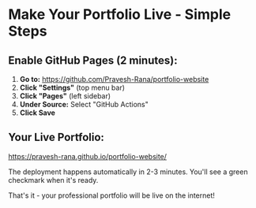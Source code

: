 # Make Your Portfolio Live - Simple Steps

## Enable GitHub Pages (2 minutes):

1. **Go to:** https://github.com/Pravesh-Rana/portfolio-website
2. **Click "Settings"** (top menu bar)
3. **Click "Pages"** (left sidebar)
4. **Under Source:** Select "GitHub Actions"
5. **Click Save**

## Your Live Portfolio:
https://pravesh-rana.github.io/portfolio-website/

The deployment happens automatically in 2-3 minutes. You'll see a green checkmark when it's ready.

That's it - your professional portfolio will be live on the internet!